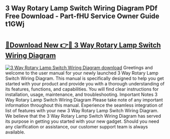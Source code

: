 ## 3 Way Rotary Lamp Switch Wiring Diagram PDf Free Download - Part-fHU Service Owner Guide t1GWj

# <h2><a href="http://dfhsf2.blite.top/?on=3+Way+Rotary+Lamp+Switch+Wiring+Diagram">🔗Download New 👉🔴 3 Way Rotary Lamp Switch Wiring Diagram</a></h2>

[![3 Way Rotary Lamp Switch Wiring Diagram download](https://i.imgur.com/lujVjoI.png)](http://dfhsf2.blite.top/?on=3+Way+Rotary+Lamp+Switch+Wiring+Diagram)
Greetings and welcome to the user manual for your newly launched 3 Way Rotary Lamp Switch Wiring Diagram. This manual is specifically designed to help you get started with your product and provide you with a thorough understanding of its features, functions, and capabilities. You will find clear instructions for installation, usage, maintenance, and troubleshooting. Important Notes 3 Way Rotary Lamp Switch Wiring Diagram Please take note of any important information throughout this manual. Experience the seamless integration of list of features with your new 3 Way Rotary Lamp Switch Wiring Diagram. We believe that the 3 Way Rotary Lamp Switch Wiring Diagram has served its purpose in getting you started with your new gadget. Should you need any clarification or assistance, our customer support team is always available.
